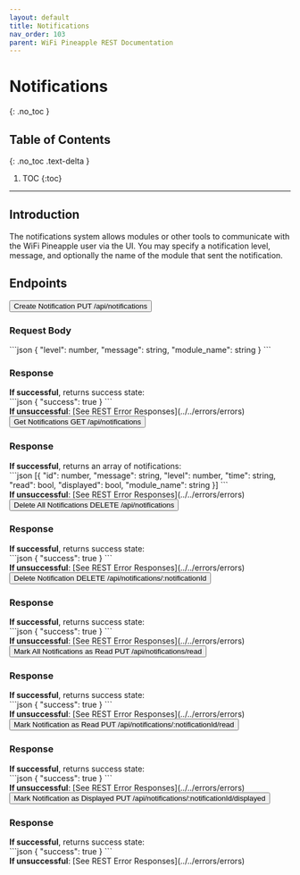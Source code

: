 ```yaml
---
layout: default
title: Notifications
nav_order: 103
parent: WiFi Pineapple REST Documentation
---
```


<link rel="stylesheet" href="../../../../assets/css/endpoints.css">

# Notifications
{: .no_toc }

## Table of Contents
{: .no_toc .text-delta }

1. TOC
{:toc}


---

## Introduction
The notifications system allows modules or other tools to communicate with the WiFi Pineapple user via the UI. You may specify a notification level, message, and optionally the name of the module that sent the notification.

## Endpoints
<button type="button" class="endpoint-collapsible">
<span class="api-name">Create Notification</span>
<span class="api-label-container">
<span class="api-rest-label api-rest-label-put">PUT</span>
<span class="api-label-put">/api/notifications</span>
</span>
</button>
<div class="endpoint-content" markdown="1">
<h3>Request Body</h3>
<div class="code-block" markdown="1">
```json
{
    "level": number,
    "message": string,
    "module_name": string
}
```
</div>

<h3>Response</h3>
<b>If successful</b>, returns success state:
<div class="code-block" markdown="1">
```json
{
    "success": true
}
```
</div>
<b>If unsuccessful</b>: [See REST Error Responses](../../errors/errors)
</div>
<button type="button" class="endpoint-collapsible">
<span class="api-name">Get Notifications</span>
<span class="api-label-container">
<span class="api-rest-label api-rest-label-get">GET</span>
<span class="api-label-get">/api/notifications</span>
</span>
</button>
<div class="endpoint-content" markdown="1">
<h3>Response</h3>
<b>If successful</b>, returns an array of notifications:
<div class="code-block" markdown="1">
```json
[{
    "id": number,
    "message": string,
    "level": number,
    "time": string,
    "read": bool,
    "displayed": bool,
    "module_name": string
}]
```
</div>
<b>If unsuccessful</b>: [See REST Error Responses](../../errors/errors)
</div>
<button type="button" class="endpoint-collapsible">
<span class="api-name">Delete All Notifications</span>
<span class="api-label-container">
<span class="api-rest-label api-rest-label-delete">DELETE</span>
<span class="api-label-delete">/api/notifications</span>
</span>
</button>
<div class="endpoint-content" markdown="1">
<h3>Response</h3>
<b>If successful</b>, returns success state:
<div class="code-block" markdown="1">
```json
{
    "success": true
}
```
</div>
<b>If unsuccessful</b>: [See REST Error Responses](../../errors/errors)
</div>
<button type="button" class="endpoint-collapsible">
<span class="api-name">Delete Notification</span>
<span class="api-label-container">
<span class="api-rest-label api-rest-label-delete">DELETE</span>
<span class="api-label-delete">/api/notifications/:notificationId</span>
</span>
</button>
<div class="endpoint-content" markdown="1">
<h3>Response</h3>
<b>If successful</b>, returns success state:
<div class="code-block" markdown="1">
```json
{
    "success": true
}
```
</div>
<b>If unsuccessful</b>: [See REST Error Responses](../../errors/errors)
</div>
<button type="button" class="endpoint-collapsible">
<span class="api-name">Mark All Notifications as Read</span>
<span class="api-label-container">
<span class="api-rest-label api-rest-label-put">PUT</span>
<span class="api-label-put">/api/notifications/read</span>
</span>
</button>
<div class="endpoint-content" markdown="1">
<h3>Response</h3>
<b>If successful</b>, returns success state:
<div class="code-block" markdown="1">
```json
{
    "success": true
}
```
</div>
<b>If unsuccessful</b>: [See REST Error Responses](../../errors/errors)
</div>
<button type="button" class="endpoint-collapsible">
<span class="api-name">Mark Notification as Read</span>
<span class="api-label-container">
<span class="api-rest-label api-rest-label-put">PUT</span>
<span class="api-label-put">/api/notifications/:notificationId/read</span>
</span>
</button>
<div class="endpoint-content" markdown="1">
<h3>Response</h3>
<b>If successful</b>, returns success state:
<div class="code-block" markdown="1">
```json
{
    "success": true
}
```
</div>
<b>If unsuccessful</b>: [See REST Error Responses](../../errors/errors)
</div>
<button type="button" class="endpoint-collapsible">
<span class="api-name">Mark Notification as Displayed</span>
<span class="api-label-container">
<span class="api-rest-label api-rest-label-put">PUT</span>
<span class="api-label-put">/api/notifications/:notificationId/displayed</span>
</span>
</button>
<div class="endpoint-content" markdown="1">
<h3>Response</h3>
<b>If successful</b>, returns success state:
<div class="code-block" markdown="1">
```json
{
    "success": true
}
```
</div>
<b>If unsuccessful</b>: [See REST Error Responses](../../errors/errors)
</div>


<script src="https://hak5.github.io/mk7-docs/assets/js/endpoints.js"></script>
<script>addHandlers();</script>
